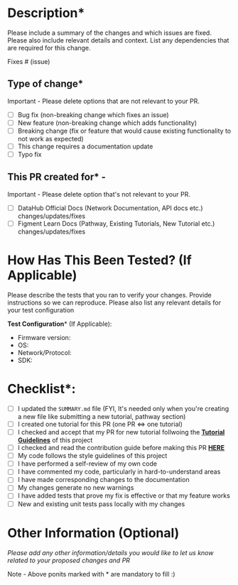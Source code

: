 # Description*

Please include a summary of the changes and which issues are fixed. Please also include relevant details and context. List any dependencies that are required for this change.

Fixes # (issue)

## Type of change*

Important - Please delete options that are not relevant to your PR.

- [ ] Bug fix (non-breaking change which fixes an issue)
- [ ] New feature (non-breaking change which adds functionality)
- [ ] Breaking change (fix or feature that would cause existing functionality to not work as expected)
- [ ] This change requires a documentation update
- [ ] Typo fix

## This PR created for* - 

Important - Please delete option that's not relevant to your PR.

- [ ] DataHub Official Docs (Network Documentation, API docs etc.) changes/updates/fixes
- [ ] Figment Learn Docs (Pathway, Existing Tutorials, New Tutorial etc.) changes/updates/fixes

# How Has This Been Tested? (If Applicable)

Please describe the tests that you ran to verify your changes. Provide instructions so we can reproduce. Please also list any relevant details for your test configuration

**Test Configuration*** (If Applicable):
* Firmware version:
* OS:
* Network/Protocol:
* SDK:

# Checklist*:

- [ ] I updated the `SUMMARY.md` file (FYI, It's needed only when you're creating a new file like submitting a new tutorial, pathway section)
- [ ] I created one tutorial for this PR (one PR <=> one tutorial)
- [ ] I checked and accept that my PR for new tutorial follwoing the [**Tutorial Guidelines**](https://learn.figment.io/other/tutorial-guidelines) of this project
- [ ] I checked and read the contribution guide before making this PR [**HERE**](https://learn.figment.io/figment-learn/contribute)  
- [ ] My code follows the style guidelines of this project
- [ ] I have performed a self-review of my own code
- [ ] I have commented my code, particularly in hard-to-understand areas
- [ ] I have made corresponding changes to the documentation
- [ ] My changes generate no new warnings
- [ ] I have added tests that prove my fix is effective or that my feature works
- [ ] New and existing unit tests pass locally with my changes

# Other Information (Optional)
*Please add any other information/details you would like to let us know related to your proposed changes and PR*

Note - Above ponits marked with * are mandatory to fill :)
